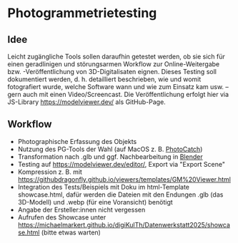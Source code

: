 # Photogrammetrietesting
## Idee
Leicht zugängliche Tools sollen daraufhin getestet werden, ob sie sich für einen geradlinigen und störungsarmen Workflow zur Online-Weitergabe bzw. -Veröffentlichung von 3D-Digitalisaten eignen. Dieses Testing soll dokumentiert werden, d. h. detailliert beschrieben, wie und womit fotografiert wurde, welche Software wann und wie zum Einsatz kam usw. – gern auch mit einen Video/Screencast.
Die Veröffentlichung erfolgt hier via JS-Library https://modelviewer.dev/ als GitHub-Page.
## Workflow
- Photographische Erfassung des Objekts
- Nutzung des PG-Tools der Wahl (auf MacOS z. B. [PhotoCatch](https://github.com/eospi/Object-Capture-UI))
- Transformation nach .glb und ggf. Nachbearbeitung in [Blender](https://www.blender.org/)
- Testing auf https://modelviewer.dev/editor/, Export via "Export Scene"
- Kompression z. B. mit https://githubdragonfly.github.io/viewers/templates/GM%20Viewer.html
- Integration des Tests/Beispiels mit Doku im html-Template showcase.html, dafür werden die Dateien mit den Endungen .glb (das 3D-Modell) und .webp (für eine Voransicht) benötigt
- Angabe der Ersteller:innen nicht vergessen
- Aufrufen des Showcase unter https://michaelmarkert.github.io/digiKulTh/Datenwerkstatt2025/showcase.html (bitte etwas warten)
